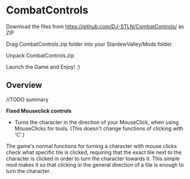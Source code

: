# CombatControls
Download the files from https://github.com/DJ-STLN/CombatControls/ as ZIP

Drag CombatControls.zip folder into your StardewValley/Mods folder.

Unpack CombatControls.zip

Launch the Game and Enjoy! :)

## Overview

//TODO summary

**Fixed Mouseclick controls**

 - Turns the character in the direction of your MouseClick, when using MouseClicks for tools.
 (This doesn't change functions of clicking with 'C'.)
 
The game's normal functions for turning a character with mouse clicks check what specific tile is clicked,
requiring that the exact tile next to the character is clicked in order to turn the character towards it.
This simple mod makes it so that clicking in the general direction of a tile is enough to turn the character.
